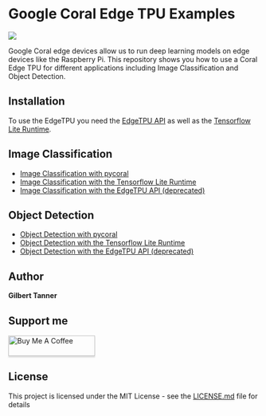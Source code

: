 # Google Coral Edge TPU Examples
![](https://lh3.googleusercontent.com/83lPm0ffoxJZX63HX9EzMDKKtgLhzR4ym4iKOpudD5LuMQd329olIfkV3gcGRSb71NrPabWyKpo52YZpzO5_4Iic1AGYvFp9l7tAnGk=w1000-rw)

Google Coral edge devices allow us to run deep learning models on edge devices like the Raspberry Pi. This repository shows you how to use a Coral Edge TPU for different applications including Image Classification and Object Detection.

## Installation

To use the EdgeTPU you need the [EdgeTPU API](https://coral.withgoogle.com/software/#debian-packages) as well as the [Tensorflow Lite Runtime](https://www.tensorflow.org/lite/guide/python#install_just_the_tensorflow_lite_interpreter). 

## Image Classification

* [Image Classification with pycoral](pycoral_image_classification.py)
* [Image Classification with the Tensorflow Lite Runtime](tflite_image_classification.py)
* [Image Classification with the EdgeTPU API (deprecated)](edgetpu_api_image_classification.py)

## Object Detection

* [Object Detection with pycoral](pycoral_object_detection.py)
* [Object Detection with the Tensorflow Lite Runtime](tflite_object_detection.py)
* [Object Detection with the EdgeTPU API (deprecated)](edgetpu_api_object_detection.py)

## Author
 **Gilbert Tanner**

## Support me

<a href="https://www.buymeacoffee.com/gilberttanner" target="_blank"><img src="https://www.buymeacoffee.com/assets/img/custom_images/orange_img.png" alt="Buy Me A Coffee" style="height: 41px !important;width: 174px !important;box-shadow: 0px 3px 2px 0px rgba(190, 190, 190, 0.5) !important;-webkit-box-shadow: 0px 3px 2px 0px rgba(190, 190, 190, 0.5) !important;" ></a>

## License

This project is licensed under the MIT License - see the [LICENSE.md](LICENSE) file for details